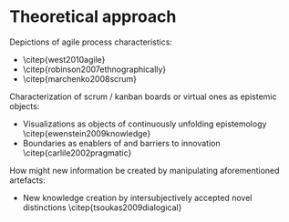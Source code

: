 
# Theoretical approach

Depictions of agile process characteristics:

- \citep{west2010agile}
- \citep{robinson2007ethnographically}
- \citep{marchenko2008scrum}

Characterization of scrum / kanban boards or virtual ones as epistemic objects:

- Visualizations as objects of continuously unfolding epistemology \citep{ewenstein2009knowledge}
- Boundaries as enablers of and barriers to innovation \citep{carlile2002pragmatic}

How might new information be created by manipulating aforementioned artefacts:

- New knowledge creation by intersubjectively accepted novel distinctions \citep{tsoukas2009dialogical}

